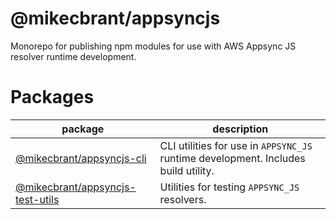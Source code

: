 # @mikecbrant/appsyncjs

Monorepo for publishing npm modules for use with AWS Appsync JS resolver runtime development.

# Packages

| package | description |
| --- | --- |
| [@mikecbrant/appsyncjs-cli](packages/cli/README.md) | CLI utilities for use in `APPSYNC_JS` runtime development. Includes build utility. |
| [@mikecbrant/appsyncjs-test-utils](packages/test-utils/README.md) | Utilities for testing `APPSYNC_JS` resolvers. |
